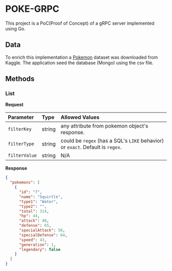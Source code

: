 # POKE-GRPC

This project is a PoC(Proof of Concept) of a gRPC server implemented using Go.


## Data
To enrich this implementation a [Pokemon](https://www.kaggle.com/abcsds/pokemon/version/2) dataset was downloaded from Kaggle. The application seed the database (Mongo) using the csv file.


## Methods

### List

**Request**

| Parameter | Type      | Allowed Values                                                                   | 
| :-------- | :-------  | :-------------------------                                                       | 
| `filterKey` | string  | any attribute from pokemon object's response.                                    |
| `filterType` | string | could be `regex` (has a SQL's `LIKE` behavior) or `exact`. Default is `regex`.   | 
| `filterValue` | string| N/A                                                                              | 

**Response**

```json
{
  "pokemons": [
    {
      "id": "7",
      "name": "Squirtle",
      "type1": "Water",
      "type2": "",
      "total": 314,
      "hp": 44,
      "attack": 48,
      "defense": 65,
      "specialAttack": 50,
      "specialDefense": 64,
      "speed": 43,
      "generation": 1,
      "legendary": false
    }
  ]
}
```